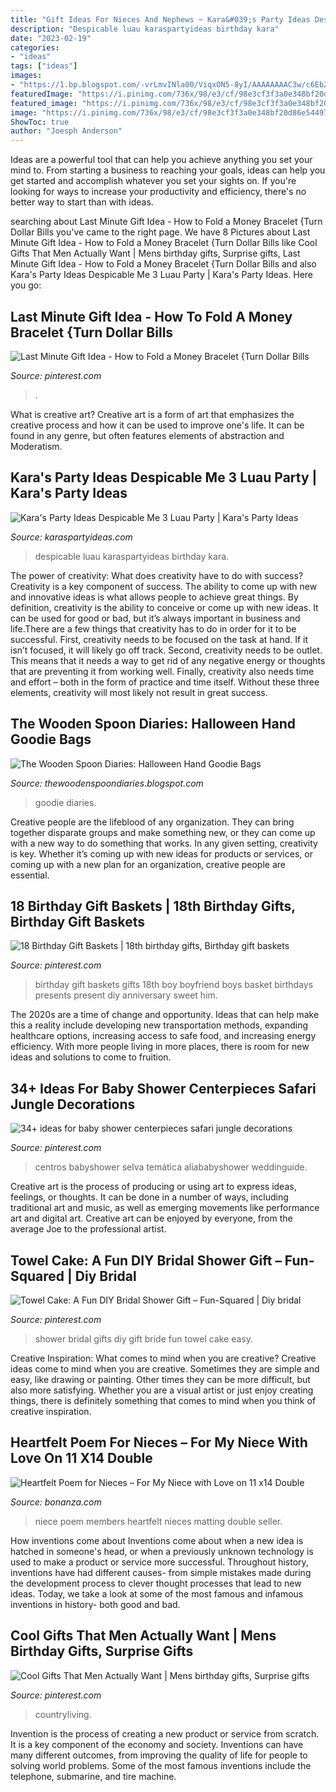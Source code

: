 ```yaml
---
title: "Gift Ideas For Nieces And Nephews ~ Kara&#039;s Party Ideas Despicable Me 3 Luau Party"
description: "Despicable luau karaspartyideas birthday kara"
date: "2023-02-19"
categories:
- "ideas"
tags: ["ideas"]
images:
- "https://1.bp.blogspot.com/-vrLmvINla00/ViqxON5-8yI/AAAAAAAAC3w/c6EbZXV0QQU/s1600/IMG_3014.JPG"
featuredImage: "https://i.pinimg.com/736x/98/e3/cf/98e3cf3f3a0e348bf20d86e544974c5d.jpg"
featured_image: "https://i.pinimg.com/736x/98/e3/cf/98e3cf3f3a0e348bf20d86e544974c5d.jpg"
image: "https://i.pinimg.com/736x/98/e3/cf/98e3cf3f3a0e348bf20d86e544974c5d.jpg"
ShowToc: true
author: "Joesph Anderson"
---
```



Ideas are a powerful tool that can help you achieve anything you set your mind to. From starting a business to reaching your goals, ideas can help you get started and accomplish whatever you set your sights on. If you're looking for ways to increase your productivity and efficiency, there's no better way to start than with ideas.

	

		
searching about Last Minute Gift Idea - How to Fold a Money Bracelet {Turn Dollar Bills you've came to the right page. We have 8 Pictures about Last Minute Gift Idea - How to Fold a Money Bracelet {Turn Dollar Bills like Cool Gifts That Men Actually Want | Mens birthday gifts, Surprise gifts, Last Minute Gift Idea - How to Fold a Money Bracelet {Turn Dollar Bills and also Kara&#039;s Party Ideas Despicable Me 3 Luau Party | Kara&#039;s Party Ideas. Here you go:
		
    
## Last Minute Gift Idea - How To Fold A Money Bracelet {Turn Dollar Bills

<img loading=lazy src="https://i.pinimg.com/736x/98/e3/cf/98e3cf3f3a0e348bf20d86e544974c5d.jpg" onerror="this.onerror=null;this.src='https://tse2.mm.bing.net/th?id=OIP.qFr4ZxI6yRsOLtqq0JyjDgHaF-&amp;pid=15.1';" alt="Last Minute Gift Idea - How to Fold a Money Bracelet {Turn Dollar Bills">

_Source: pinterest.com_

>. 

	

What is creative art?
Creative art is a form of art that emphasizes the creative process and how it can be used to improve one's life. It can be found in any genre, but often features elements of abstraction and Moderatism.

    
## Kara&#039;s Party Ideas Despicable Me 3 Luau Party | Kara&#039;s Party Ideas

<img loading=lazy src="http://karaspartyideas.com/wp-content/uploads/2017/07/Despicable-Me-3-Luau-Party-via-Karas-Party-Ideas-KarasPartyIdeas.com10.jpg" onerror="this.onerror=null;this.src='https://tse4.mm.bing.net/th?id=OIP.0kVfPazlxXfgK-H8ij7FtAHaJ3&amp;pid=15.1';" alt="Kara&#039;s Party Ideas Despicable Me 3 Luau Party | Kara&#039;s Party Ideas">

_Source: karaspartyideas.com_

>despicable luau karaspartyideas birthday kara. 

	

The power of creativity: What does creativity have to do with success?
Creativity is a key component of success. The ability to come up with new and innovative ideas is what allows people to achieve great things. By definition, creativity is the ability to conceive or come up with new ideas. It can be used for good or bad, but it’s always important in business and life.There are a few things that creativity has to do in order for it to be successful. First, creativity needs to be focused on the task at hand. If it isn’t focused, it will likely go off track. Second, creativity needs to be outlet. This means that it needs a way to get rid of any negative energy or thoughts that are preventing it from working well. Finally, creativity also needs time and effort – both in the form of practice and time itself. Without these three elements, creativity will most likely not result in great success.

    
## The Wooden Spoon Diaries: Halloween Hand Goodie Bags

<img loading=lazy src="https://1.bp.blogspot.com/-vrLmvINla00/ViqxON5-8yI/AAAAAAAAC3w/c6EbZXV0QQU/s1600/IMG_3014.JPG" onerror="this.onerror=null;this.src='https://tse1.mm.bing.net/th?id=OIP.UvZiLiFoWSkl-vJxVNavdQHaJ4&amp;pid=15.1';" alt="The Wooden Spoon Diaries: Halloween Hand Goodie Bags">

_Source: thewoodenspoondiaries.blogspot.com_

>goodie diaries. 

	

Creative people are the lifeblood of any organization. They can bring together disparate groups and make something new, or they can come up with a new way to do something that works. In any given setting, creativity is key. Whether it’s coming up with new ideas for products or services, or coming up with a new plan for an organization, creative people are essential.

    
## 18 Birthday Gift Baskets | 18th Birthday Gifts, Birthday Gift Baskets

<img loading=lazy src="https://i.pinimg.com/originals/29/7c/d8/297cd8ea79c460a63131a72fd57b08ed.jpg" onerror="this.onerror=null;this.src='https://tse2.mm.bing.net/th?id=OIP.Gm7YFm_bnpDBAcXJHWeZAwHaJ4&amp;pid=15.1';" alt="18 Birthday Gift Baskets | 18th birthday gifts, Birthday gift baskets">

_Source: pinterest.com_

>birthday gift baskets gifts 18th boy boyfriend boys basket birthdays presents present diy anniversary sweet him. 

	

The 2020s are a time of change and opportunity. Ideas that can help make this a reality include developing new transportation methods, expanding healthcare options, increasing access to safe food, and increasing energy efficiency. With more people living in more places, there is room for new ideas and solutions to come to fruition.

    
## 34+ Ideas For Baby Shower Centerpieces Safari Jungle Decorations

<img loading=lazy src="https://i.pinimg.com/originals/9b/82/6c/9b826c087a57e3c3909e409cfd0f03bc.jpg" onerror="this.onerror=null;this.src='https://tse2.mm.bing.net/th?id=OIP.jrYaY-X1Y71MLMz4UmqhNQAAAA&amp;pid=15.1';" alt="34+ ideas for baby shower centerpieces safari jungle decorations">

_Source: pinterest.com_

>centros babyshower selva temática aliababyshower weddinguide. 

	

Creative art is the process of producing or using art to express ideas, feelings, or thoughts. It can be done in a number of ways, including traditional art and music, as well as emerging movements like performance art and digital art. Creative art can be enjoyed by everyone, from the average Joe to the professional artist.

    
## Towel Cake: A Fun DIY Bridal Shower Gift – Fun-Squared | Diy Bridal

<img loading=lazy src="https://i.pinimg.com/originals/cb/8a/3e/cb8a3e43945537a23569ef6446766593.jpg" onerror="this.onerror=null;this.src='https://tse2.mm.bing.net/th?id=OIP.BxskPpBneiBQOnB1HUOuUQHaK6&amp;pid=15.1';" alt="Towel Cake: A Fun DIY Bridal Shower Gift – Fun-Squared | Diy bridal">

_Source: pinterest.com_

>shower bridal gifts diy gift bride fun towel cake easy. 

	

Creative Inspiration: What comes to mind when you are creative?
Creative ideas come to mind when you are creative. Sometimes they are simple and easy, like drawing or painting. Other times they can be more difficult, but also more satisfying. Whether you are a visual artist or just enjoy creating things, there is definitely something that comes to mind when you think of creative inspiration.

    
## Heartfelt Poem For Nieces – For My Niece With Love On 11 X14 Double

<img loading=lazy src="https://images.bonanzastatic.com/afu/images/3626/7635/il_fullxfull.545584241_dydk.jpg" onerror="this.onerror=null;this.src='https://tse2.mm.bing.net/th?id=OIP.GKhQh0GxHKJk1GcePvnf3wAAAA&amp;pid=15.1';" alt="Heartfelt Poem for Nieces – For My Niece with Love on 11 x14 Double">

_Source: bonanza.com_

>niece poem members heartfelt nieces matting double seller. 

	

How inventions come about
Inventions come about when a new idea is hatched in someone's head, or when a previously unknown technology is used to make a product or service more successful. Throughout history, inventions have had different causes- from simple mistakes made during the development process to clever thought processes that lead to new ideas. Today, we take a look at some of the most famous and infamous inventions in history- both good and bad.

    
## Cool Gifts That Men Actually Want | Mens Birthday Gifts, Surprise Gifts

<img loading=lazy src="https://i.pinimg.com/originals/3d/f9/21/3df921acf401c5b4eb2c152c65acaf17.jpg" onerror="this.onerror=null;this.src='https://tse2.mm.bing.net/th?id=OIP.WPugM8weeK7WFJVk5Un1qwHaKv&amp;pid=15.1';" alt="Cool Gifts That Men Actually Want | Mens birthday gifts, Surprise gifts">

_Source: pinterest.com_

>countryliving. 

	

Invention is the process of creating a new product or service from scratch. It is a key component of the economy and society. Inventions can have many different outcomes, from improving the quality of life for people to solving world problems. Some of the most famous inventions include the telephone, submarine, and tire machine.

